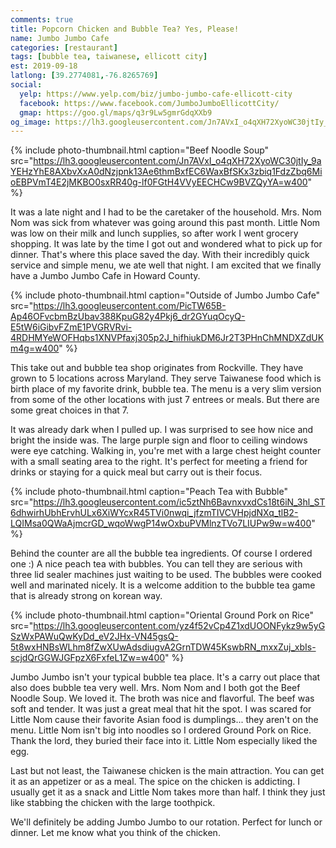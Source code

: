 ```yaml
---
comments: true
title: Popcorn Chicken and Bubble Tea? Yes, Please!
name: Jumbo Jumbo Cafe
categories: [restaurant]
tags: [bubble tea, taiwanese, ellicott city]
est: 2019-09-18
latlong: [39.2774081,-76.8265769]
social:
  yelp: https://www.yelp.com/biz/jumbo-jumbo-cafe-ellicott-city
  facebook: https://www.facebook.com/JumboJumboEllicottCity/
  gmap: https://goo.gl/maps/q3r9Lw5gmrGdqXXb9
og_image: https://lh3.googleusercontent.com/Jn7AVxI_o4qXH72XyoWC30jtIy_9aYEHzYhE8AXbvXxA0dNzjpnk13Ae6thmBxfEC6WaxBfSKx3zbiq1FdzZbq6MioEBPVmT4E2jMKBO0sxRR40g-lf0FGtH4VVyEECHCw9BVZQyYA=w400
---
```


{%
  include photo-thumbnail.html 
  caption="Beef Noodle Soup"
  src="https://lh3.googleusercontent.com/Jn7AVxI_o4qXH72XyoWC30jtIy_9aYEHzYhE8AXbvXxA0dNzjpnk13Ae6thmBxfEC6WaxBfSKx3zbiq1FdzZbq6MioEBPVmT4E2jMKBO0sxRR40g-lf0FGtH4VVyEECHCw9BVZQyYA=w400"
%}

It was a late night and I had to be the caretaker of the household. Mrs. Nom Nom was sick from whatever was going around this past month. Little Nom was low on their milk and lunch supplies, so after work I went grocery shopping. It was late by the time I got out and wondered what to pick up for dinner. That's where this place saved the day. With their incredibly quick service and simple menu, we ate well that night. I am excited that we finally have a Jumbo Jumbo Cafe in Howard County.

<!--more-->

{%
  include photo-thumbnail.html 
  caption="Outside of Jumbo Jumbo Cafe"
  src="https://lh3.googleusercontent.com/PicTW65B-Ap46OFvcbmBzUbav388KpuG82y4Pkj6_dr2GYuqOcyQ-E5tW6iGibvFZmE1PVGRVRvi-4RDHMYeWOFHqbs1XNVPfaxj305p2J_hifhiukDM6Jr2T3PHnChMNDXZdUKm4g=w400"
%}

This take out and bubble tea shop originates from Rockville. They have grown to 5 locations across Maryland. They serve Taiwanese food which is birth place of my favorite drink, bubble tea. The menu is a very slim version from some of the other locations with just 7 entrees or meals. But there are some great choices in that 7. 

It was already dark when I pulled up. I was surprised to see how nice and bright the inside was. The large purple sign and floor to ceiling windows were eye catching. Walking in, you're met with a large chest height counter with a small seating area to the right. It's perfect for meeting a friend for drinks or staying for a quick meal but carry out is their focus.

{%
  include photo-thumbnail.html 
  caption="Peach Tea with Bubble"
  src="https://lh3.googleusercontent.com/ic5ztNh6BavnxvxdCs18t6iN_3hl_ST6dhwirhUbhErvhULx6XiWYcxR45TVi0nwqi_jfzmTIVCVHpjdNXq_tlB2-LQIMsa0QWaAjmcrGD_wqoWwgP14wOxbuPVMlnzTVo7LIUPw9w=w400"
%}

Behind the counter are all the bubble tea ingredients. Of course I ordered one :) A nice peach tea with bubbles. You can tell they are serious with three lid sealer machines just waiting to be used. The bubbles were cooked well and marinated nicely. It is a welcome addition to the bubble tea game that is already strong on korean way.

{%
  include photo-thumbnail.html 
  caption="Oriental Ground Pork on Rice"
  src="https://lh3.googleusercontent.com/yz4f52vCp4Z1xdUOONFykz9w5yGSzWxPAWuQwKyDd_eV2JHx-VN45gsQ-5t8wxHNBsWLhm8fZwXUwAdsdiugvA2GrnTDW45KswbRN_mxxZuj_xbIs-scjdQrGGWJGFpzX6FxfeL1Zw=w400"
%}

Jumbo Jumbo isn't your typical bubble tea place. It's a carry out place that also does bubble tea very well. Mrs. Nom Nom and I both got the Beef Noodle Soup. We loved it. The broth was nice and flavorful. The beef was soft and tender. It was just a great meal that hit the spot. I was scared for Little Nom cause their favorite Asian food is dumplings... they aren't on the menu. Little Nom isn't big into noodles so I ordered Ground Pork on Rice. Thank the lord, they buried their face into it. Little Nom especially liked the egg. 

Last but not least, the Taiwanese chicken is the main attraction. You can get it as an appetizer or as a meal. The spice on the chicken is addicting. I usually get it as a snack and Little Nom takes more than half. I think they just like stabbing the chicken with the large toothpick.

We'll definitely be adding Jumbo Jumbo to our rotation. Perfect for lunch or dinner. Let me know what you think of the chicken.
